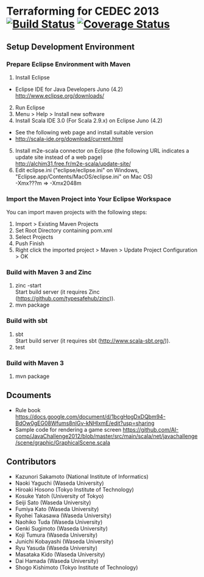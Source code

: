 Terraforming for CEDEC 2013 [![Build Status](https://api.travis-ci.org/AI-comp/Terraforming.png?branch=master)](https://travis-ci.org/AI-comp/Terraforming) [![Coverage Status](https://coveralls.io/repos/AI-comp/Terraforming/badge.png?branch=master)](https://coveralls.io/r/AI-comp/Terraforming)
========================

## Setup Development Environment

### Prepare Eclipse Environment with Maven
1. Install Eclipse
  * Eclipse IDE for Java Developers Juno (4.2)  
http://www.eclipse.org/downloads/
2. Run Eclipse
3. Menu > Help > Install new software
4. Install Scala IDE 3.0 (For Scala 2.9.x) on Eclipse Juno (4.2)  
  * See the following web page and install suitable version
  * http://scala-ide.org/download/current.html
5. Install m2e-scala connector on Eclipse (the following URL indicates a update site instead of a web page)  
http://alchim31.free.fr/m2e-scala/update-site/
6. Edit eclipse.ini ("eclipse/eclipse.ini" on Windows, "Eclipse.app/Contents/MacOS/eclipse.ini" on Mac OS)  
-Xmx???m => -Xmx2048m

### Import the Maven Project into Your Eclipse Workspace
You can import maven projects with the following steps:

1. Import > Existing Maven Projects
2. Set Root Directory containing pom.xml
3. Select Projects
4. Push Finish
5. Right click the imported project > Maven > Update Project Configuration > OK

### Build with Maven 3 and Zinc
1. zinc -start  
Start build server (it requires Zinc (https://github.com/typesafehub/zinc)).
1. mvn package

### Build with sbt
1. sbt  
Start build server (it requires sbt (http://www.scala-sbt.org/)).
2. test

### Build with Maven 3
1. mvn package

## Dcouments
- Rule book  
https://docs.google.com/document/d/1bcgHpgDxDQbm94-BdOw0gEG08Wfums8nlGv-kNHlxmE/edit?usp=sharing
- Sample code for rendering a game screen
https://github.com/AI-comp/JavaChallenge2012/blob/master/src/main/scala/net/javachallenge/scene/graphic/GraphicalScene.scala

## Contributors
- Kazunori Sakamoto (National Institute of Informatics)
- Naoki Yaguchi (Waseda University)
- Hiroaki Hosono (Tokyo Institute of Technology)
- Kosuke Yatoh (University of Tokyo)
- Seiji Sato (Waseda University)
- Fumiya Kato (Waseda University)
- Ryohei Takasawa (Waseda University)
- Naohiko Tuda (Waseda University)
- Genki Sugimoto (Waseda University)
- Koji Tumura (Waseda University)
- Junichi Kobayashi (Waseda University)
- Ryu Yasuda (Waseda University)
- Masataka Kido (Waseda University)
- Dai Hamada (Waseda University)
- Shogo Kishimoto (Tokyo Institute of Technology)
